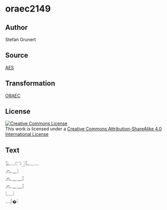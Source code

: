 # oraec2149

## Author

Stefan Grunert

## Source

[AES](https://github.com/simondschweitzer/aes)

## Transformation

[ORAEC](https://oraec.github.io/)

## License

<a rel="license" href="http://creativecommons.org/licenses/by-sa/4.0/"><img alt="Creative Commons License" style="border-width:0" src="https://i.creativecommons.org/l/by-sa/4.0/88x31.png" /></a><br />This work is licensed under a <a rel="license" href="http://creativecommons.org/licenses/by-sa/4.0/">Creative Commons Attribution-ShareAlike 4.0 International License</a>

## Text

𓅓𓂋𓉐𓃀𓄤𓆑𓂋<br>
𓃹𓈖𓇋<br>
𓃹𓈖𓈖𓄤<br>
𓃹𓈖𓈖𓄤<br>
𓇋𓊃𓇋<br>
𓂋𓋴�𓇋<br>
